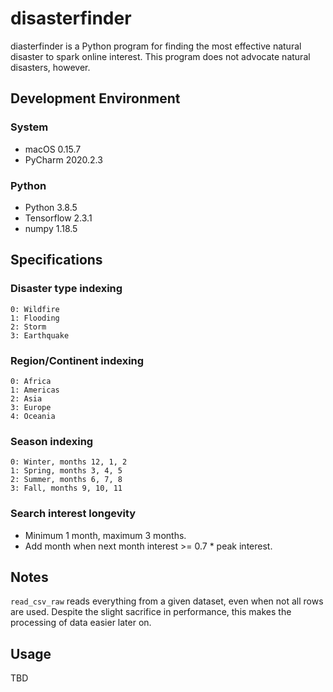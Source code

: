 # disasterfinder

diasterfinder is a Python program for finding the most effective natural disaster to spark online interest.
This program does not advocate natural disasters, however.

## Development Environment
### System
- macOS 0.15.7
- PyCharm 2020.2.3

### Python
- Python 3.8.5
- Tensorflow 2.3.1
- numpy 1.18.5

## Specifications
### Disaster type indexing
    0: Wildfire
    1: Flooding
    2: Storm
    3: Earthquake

### Region/Continent indexing
    0: Africa
    1: Americas
    2: Asia
    3: Europe
    4: Oceania

### Season indexing
    0: Winter, months 12, 1, 2
    1: Spring, months 3, 4, 5
    2: Summer, months 6, 7, 8
    3: Fall, months 9, 10, 11

### Search interest longevity
- Minimum 1 month, maximum 3 months.
- Add month when next month interest >= 0.7 * peak interest.

## Notes
`read_csv_raw` reads everything from a given dataset, even when not all rows are used. Despite the slight sacrifice in performance, this makes the processing of data easier later on.

## Usage
TBD